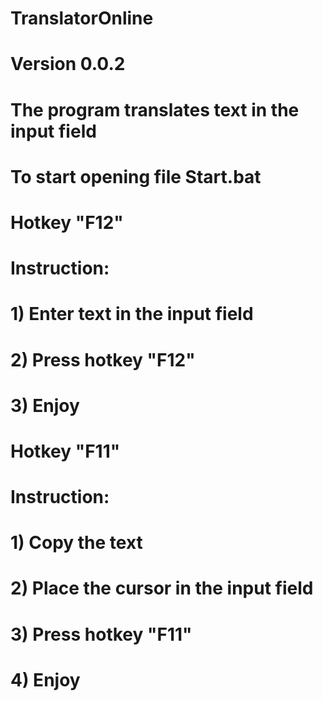 # TranslatorOnline

# Version 0.0.2

# The program translates text in the input field

# To start opening file Start.bat

# Hotkey "F12"

# Instruction:

# 1) Enter text in the input field

# 2) Press hotkey "F12"

# 3) Enjoy

# Hotkey "F11"

# Instruction:

# 1) Copy the text

# 2) Place the cursor in the input field

# 3) Press hotkey "F11"

# 4) Enjoy
